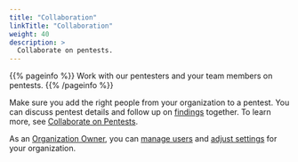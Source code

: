 ```yaml
---
title: "Collaboration"
linkTitle: "Collaboration"
weight: 40
description: >
  Collaborate on pentests.
---
```


{{% pageinfo %}}
Work with our pentesters and your team members on pentests.
{{% /pageinfo %}}

Make sure you add the right people from your organization to a pentest. You can discuss pentest details and follow up on [findings](/platform-deep-dive/pentests/findings/) together. To learn more, see [Collaborate on Pentests](/platform-deep-dive/collaboration/collaborate-on-pentests/).

As an [Organization Owner](/getting-started/glossary/#organization-owner), you can [manage users](/platform-deep-dive/organization/manage-users/) and [adjust settings](/platform-deep-dive/organization/organization-settings/) for your organization.

